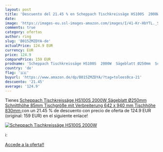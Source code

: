 ```yaml
---
layout: post
title: 'Descuento del 21.45 % en Scheppach Tischkreissäge HS100S  2000W  '
date: 
image: 'https://images-eu.ssl-images-amazon.com/images/I/41-Kr-HbYTL._SL200_.jpg'
comments: true
category: ofertas
author: ring
slug: 'B015ZMZDYA-de'
actualPrice: 124.9 EUR
currency: EUR
price: 124.9
comparePrice: 159 EUR
prodname: 'Scheppach Tischkreissäge HS100S  2000W  Sägeblatt Ø250mm  Schnitthöhe 85mm  Tischgröße mit Verbreiterung 642 x 940 mm  Tischhöhe 830mm '
country: 'de'
flag: '🇩🇪'
buyurl: 'https://www.amazon.de/dp/B015ZMZDYA/?tag=tolees0ca-21'
descuento: '21.45'
average: '124.9'
---
```


Tienes [Scheppach Tischkreissäge HS100S  2000W  Sägeblatt Ø250mm  Schnitthöhe 85mm  Tischgröße mit Verbreiterung 642 x 940 mm  Tischhöhe 830mm ](https://www.amazon.de/dp/B015ZMZDYA/?tag=tolees0ca-21) con un 21.45 % de descuento con precio de oferta de 124.9 EUR (original: 159 EUR) en el siguiente enlace!

[![Scheppach Tischkreissäge HS100S  2000W  ](https://images-eu.ssl-images-amazon.com/images/I/41-Kr-HbYTL._SL200_.jpg)](https://www.amazon.de/dp/B015ZMZDYA/?tag=tolees0ca-21)

ℹ️:


[Accede a la oferta!!](https://www.amazon.de/dp/B015ZMZDYA/?tag=tolees0ca-21)
